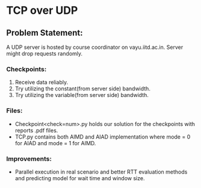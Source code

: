 # TCP over UDP

## Problem Statement:
A UDP server is hosted by course coordinator on vayu.iitd.ac.in. Server might drop requests randomly.
### Checkpoints:
  1) Receive data reliably.
  2) Try utilizing the constant(from server side) bandwidth.
  3) Try utilizing the variable(from server side) bandwidth.

### Files: 
  - Checkpoint<check=num>.py holds our solution for the checkpoints with reports .pdf files.
  - TCP.py contains both AIMD and AIAD implementation where mode = 0 for AIAD and mode = 1 for AIMD.

### Improvements:
  - Parallel execution in real scenario and better RTT evaluation methods and predicting model for wait time and window size.
